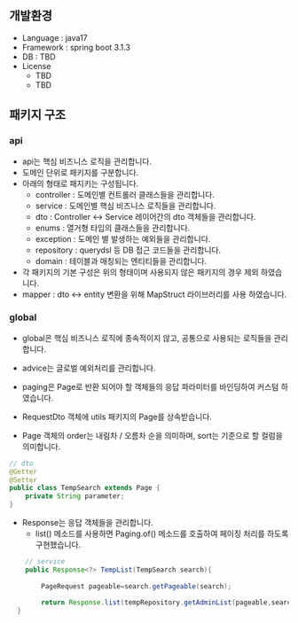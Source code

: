 ## 개발환경

* Language : java17
* Framework : spring boot 3.1.3
* DB : TBD
* License
    * TBD
    * TBD

## 패키지 구조

### api

* api는 핵심 비즈니스 로직을 관리합니다.
* 도메인 단위로 패키지를 구분합니다.
* 아래의 형태로 패지키는 구성됩니다.
    * controller : 도메인별 컨트롤러 클래스들을 관리합니다.
    * service : 도메인별 핵심 비즈니스 로직들을 관리합니다.
    * dto : Controller <-> Service 레이어간의 dto 객체들을 관리합니다.
    * enums : 열거형 타입의 클래스들을 관리합니다.
    * exception : 도메인 별 발생하는 예외들을 관리합니다.
    * repository : querydsl 등 DB 접근 코드들을 관리합니다.
    * domain : 테이블과 매칭되는 엔티티들을 관리합니다.
* 각 패키지의 기본 구성은 위의 형태이며 사용되지 않은 패키지의 경우 제외 하였습니다.
* mapper : dto <-> entity 변환을 위해 MapStruct 라이브러리를 사용 하였습니다.

### global

* global은 핵심 비즈니스 로직에 종속적이지 않고, 공통으로 사용되는 로직들을 관리합니다.
* advice는 글로벌 예외처리를 관리합니다.

* paging은 Page로 반환 되어야 할 객체들의 응답 파라미터를 바인딩하여 커스텀 하였습니다.
* RequestDto 객체에 utils 패키지의 Page를 상속받습니다.
* Page 객체의 order는 내림차 / 오름차 순을 의미하며, sort는 기준으로 할 컬럼을 의미합니다.

```java
// dto
@Getter
@Setter
public class TempSearch extends Page {
	private String parameter;
}

```

* Response는 응답 객체들을 관리합니다.
  * list() 메소드를 사용하면 Paging.of() 메소드를 호출하여 페이징 처리를 하도록 구현했습니다.

```java
    // service
    public Response<?> TempList(TempSearch search){
    
        PageRequest pageable=search.getPageable(search);
    
        return Response.list(tempRepository.getAdminList(pageable,search));
  }	
```